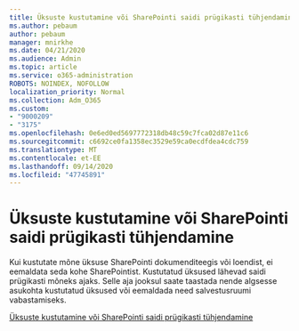 ```yaml
---
title: Üksuste kustutamine või SharePointi saidi prügikasti tühjendamine
ms.author: pebaum
author: pebaum
manager: mnirkhe
ms.date: 04/21/2020
ms.audience: Admin
ms.topic: article
ms.service: o365-administration
ROBOTS: NOINDEX, NOFOLLOW
localization_priority: Normal
ms.collection: Adm_O365
ms.custom:
- "9000209"
- "3175"
ms.openlocfilehash: 0e6ed0ed5697772318db48c59c7fca02d87e11c6
ms.sourcegitcommit: c6692ce0fa1358ec3529e59ca0ecdfdea4cdc759
ms.translationtype: MT
ms.contentlocale: et-EE
ms.lasthandoff: 09/14/2020
ms.locfileid: "47745891"
---
```

# <a name="delete-items-or-empty-the-recycle-bin-of-a-sharepoint-site"></a>Üksuste kustutamine või SharePointi saidi prügikasti tühjendamine 

Kui kustutate mõne üksuse SharePointi dokumenditeegis või loendist, ei eemaldata seda kohe SharePointist. Kustutatud üksused lähevad saidi prügikasti mõneks ajaks. Selle aja jooksul saate taastada nende algsesse asukohta kustutatud üksused või eemaldada need salvestusruumi vabastamiseks.

[Üksuste kustutamine või SharePointi saidi prügikasti tühjendamine](https://support.office.com/article/2e713599-d13e-40d6-96dc-66f0a366f74e)